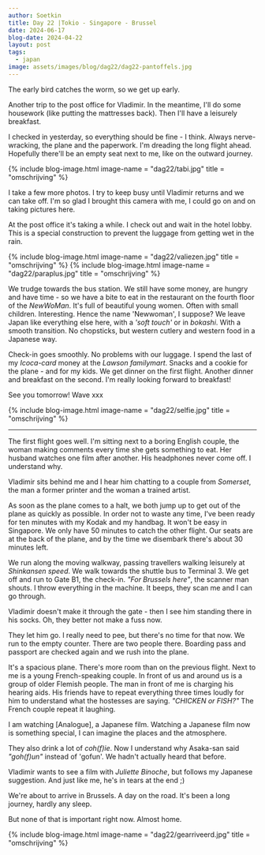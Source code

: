 ```yaml
---
author: Soetkin
title: Day 22 |Tokio - Singapore - Brussel
date: 2024-06-17
blog-date: 2024-04-22
layout: post
tags:
  - japan
image: assets/images/blog/dag22/dag22-pantoffels.jpg
---
```


The early bird catches the worm, so we get up early.

Another trip to the post office for Vladimir. 
In the meantime, I'll do some housework (like putting the mattresses back). Then I'll have a leisurely breakfast. 

I checked in yesterday, so everything should be fine - I think. Always nerve-wracking, the plane and the paperwork.
I'm dreading the long flight ahead. Hopefully there'll be an empty seat next to me, like on the outward journey.

{% include blog-image.html image-name = "dag22/tabi.jpg" title = "omschrijving" %}

I take a few more photos. I try to keep busy until Vladimir returns and we can take off. 
I'm so glad I brought this camera with me, I could go on and on taking pictures here.

At the post office it's taking a while. 
I check out and wait in the hotel lobby. This is a special construction to prevent the luggage from getting wet in the rain.

{% include blog-image.html image-name = "dag22/valiezen.jpg" title = "omschrijving" %}
{% include blog-image.html image-name = "dag22/paraplus.jpg" title = "omschrijving" %}

We trudge towards the bus station. We still have some money, are hungry and have time - so we have a bite to eat in the restaurant on the fourth floor of the *NewWoMan*. It's full of beautiful young women. Often with small children. Interesting. Hence the name 'Newwoman', I suppose? We leave Japan like everything else here, with a *'soft touch'* or in *bokashi*. With a smooth transition. No chopsticks, but western cutlery and western food in a Japanese way.

Check-in goes smoothly. No problems with our luggage. I spend the last of my *Icoca-card* money at the *Lawson familymart*. Snacks and a cookie for the plane - and for my kids. We get dinner on the first flight. Another dinner and breakfast on the second. I'm really looking forward to breakfast!

See you tomorrow!
Wave xxx

{% include blog-image.html image-name = "dag22/selfie.jpg" title = "omschrijving" %}

------

The first flight goes well. 
I'm sitting next to a boring English couple, the woman making comments every time she gets something to eat. 
Her husband watches one film after another. His headphones never come off. I understand why. 

Vladimir sits behind me and I hear him chatting to a couple from *Somerset*, the man a former printer and the woman a trained artist.

As soon as the plane comes to a halt, we both jump up to get out of the plane as quickly as possible. In order not to waste any time, I've been ready for ten minutes with my Kodak and my handbag. 
It won't be easy in Singapore. We only have 50 minutes to catch the other flight. 
Our seats are at the back of the plane, and by the time we disembark there's about 30 minutes left. 

We run along the moving walkway, passing travellers walking leisurely at *Shinkansen speed*. We walk towards the shuttle bus to Terminal 3. We get off and run to Gate B1, the check-in. *"For Brussels here"*, the scanner man shouts. 
I throw everything in the machine. It beeps, they scan me and I can go through. 

Vladimir doesn't make it through the gate - then I see him standing there in his socks. Oh, they better not make a fuss now. 

They let him go. I really need to pee, but there's no time for that now. We run to the empty counter. There are two people there. Boarding pass and passport are checked again and we rush into the plane.

It's a spacious plane. There's more room than on the previous flight. 
Next to me is a young French-speaking couple. In front of us and around us is a group of older Flemish people. The man in front of me is charging his hearing aids. His friends have to repeat everything three times loudly for him to understand what the hostesses are saying. *"CHICKEN or FISH?"* The French couple repeat it laughing.

I am watching [Analogue], a Japanese film. 
Watching a Japanese film now is something special, I can imagine the places and the atmosphere. 

They also drink a lot of *coh(f)ie*. Now I understand why Asaka-san said *"goh(f)un"* instead of 'gofun'. We hadn't actually heard that before. 

Vladimir wants to see a film with *Juliette Binoche*, but follows my Japanese suggestion. And just like me, he's in tears at the end ;)

We're about to arrive in Brussels. 
A day on the road. It's been a long journey, hardly any sleep. 

But none of that is important right now.
Almost home.

{% include blog-image.html image-name = "dag22/gearriveerd.jpg" title = "omschrijving" %}
